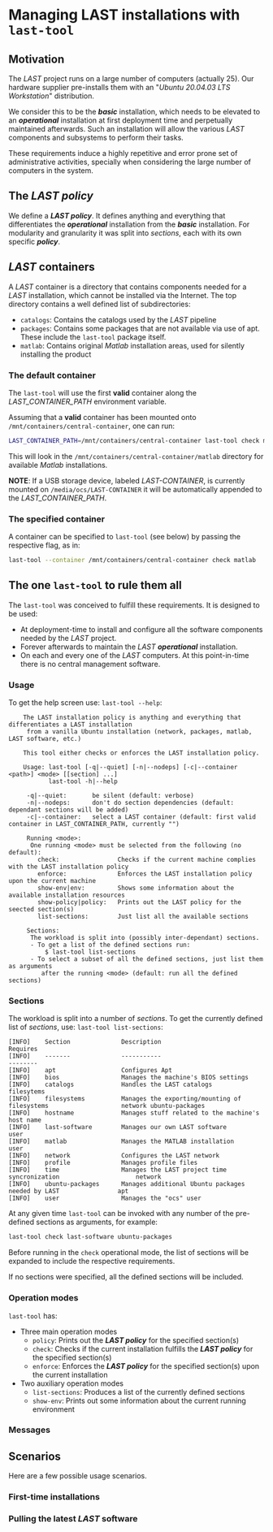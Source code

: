# Managing LAST installations with `last-tool`

## Motivation

The *LAST* project runs on a large number of computers (actually 25).  Our hardware supplier pre-installs them
with an "_Ubuntu 20.04.03 LTS Workstation_" distribution.

We consider this to be the **_basic_** installation, which needs to be elevated to an **_operational_** installation at
first deployment time and perpetually maintained afterwards.  Such an installation will allow the various *LAST* components
and subsystems to perform their tasks.

These requirements induce a highly repetitive and error prone set of administrative activities, specially when considering the large number of computers in the system.

## The **_LAST policy_**

We define a **_LAST policy_**.  It defines anything and everything that differentiates  the **_operational_** installation from the **_basic_** installation.  For modularity and granularity it was split into _sections_, each with its own specific **_policy_**.

## *LAST* containers

A *LAST* container is a directory that contains components needed for a *LAST* installation, which cannot be installed via
the Internet.  The top directory contains a well defined list of subdirectories:

- `catalogs`: Contains the catalogs used by the *LAST* pipeline
- `packages`: Contains some packages that are not available via use of apt. These include the `last-tool` package itself.
- `matlab`: Contains original _Matlab_ installation areas, used for silently installing the product

### The default container

The `last-tool` will use the first **valid** container along the *LAST_CONTAINER_PATH* environment variable.

Assuming that a **valid** container has been mounted onto `/mnt/containers/central-container`, one can run:

```bash
LAST_CONTAINER_PATH=/mnt/containers/central-container last-tool check matlab
```

This will look in the `/mnt/containers/central-container/matlab` directory for available _Matlab_ installations.

**NOTE**: If a USB storage device, labeled *LAST-CONTAINER*, is currently mounted on `/media/ocs/LAST-CONTAINER` it will
be automatically appended to the *LAST_CONTAINER_PATH*.

### The specified container

A container can be specified to `last-tool` (see below) by passing the respective flag, as in:

```bash
last-tool --container /mnt/containers/central-container check matlab
```

## The one `last-tool` to rule them all

The `last-tool` was conceived to fulfill these requirements.  It is designed to be used:

- At deployment-time to install and configure all the software components needed by the *LAST* project.
- Forever afterwards to maintain the *LAST* **_operational_** installation.
- On each and every one of the *LAST* computers.  At this point-in-time there is no central management software.

### Usage

To get the help screen use: `last-tool --help`:

```none
    The LAST installation policy is anything and everything that differentiates a LAST installation
     from a vanilla Ubuntu installation (network, packages, matlab, LAST software, etc.)

    This tool either checks or enforces the LAST installation policy.

    Usage: last-tool [-q|--quiet] [-n|--nodeps] [-c|--container <path>] <mode> [[section] ...] 
           last-tool -h|--help

     -q|--quiet:       be silent (default: verbose)
     -n|--nodeps:      don't do section dependencies (default: dependant sections will be added)
     -c|--container:   select a LAST container (default: first valid container in LAST_CONTAINER_PATH, currently "")

     Running <mode>:
      One running <mode> must be selected from the following (no default):
        check:                Checks if the current machine complies with the LAST installation policy
        enforce:              Enforces the LAST installation policy upon the current machine
        show-env|env:         Shows some information about the available installation resources
        show-policy|policy:   Prints out the LAST policy for the seected section(s)
        list-sections:        Just list all the available sections

     Sections:
      The workload is split into (possibly inter-dependant) sections.
      - To get a list of the defined sections run:
          $ last-tool list-sections
      - To select a subset of all the defined sections, just list them as arguments
         after the running <mode> (default: run all the defined sections)

```

### Sections

The workload is split into a number of _sections_.  To get the currently defined list of _sections_, use: `last-tool list-sections`:

```none
[INFO]    Section              Description                                                      Requires
[INFO]    -------              -----------                                                      --------
[INFO]    apt                  Configures Apt                                                   
[INFO]    bios                 Manages the machine's BIOS settings                              
[INFO]    catalogs             Handles the LAST catalogs                                        filesytems
[INFO]    filesystems          Manages the exporting/mounting of filesystems                    network ubuntu-packages
[INFO]    hostname             Manages stuff related to the machine's host name                 
[INFO]    last-software        Manages our own LAST software                                    user
[INFO]    matlab               Manages the MATLAB installation                                  user
[INFO]    network              Configures the LAST network                                      
[INFO]    profile              Manages profile files                                            
[INFO]    time                 Manages the LAST project time syncronization                     network
[INFO]    ubuntu-packages      Manages additional Ubuntu packages needed by LAST                apt
[INFO]    user                 Manages the "ocs" user 
```

At any given time `last-tool` can be invoked with any number of the pre-defined sections as arguments, for example:

```bash
last-tool check last-software ubuntu-packages
```

Before running in the `check` operational mode, the list of sections will be expanded to include the respective requirements.

If no sections were specified, all the defined sections will be included.

### Operation modes

`last-tool` has:

- Three main operation modes
  - `policy`: Prints out the **_LAST policy_** for the specified section(s)
  - `check`: Checks if the current installation fulfills the **_LAST policy_** for the specified section(s)
  - `enforce`: Enforces the **_LAST policy_** for the specified section(s) upon the current installation
- Two auxiliary operation modes
  - `list-sections`: Produces a list of the currently defined sections
  - `show-env`: Prints out some information about the current running environment

### Messages

## Scenarios

Here are a few possible usage scenarios.
### First-time installations

### Pulling the latest *LAST* software
